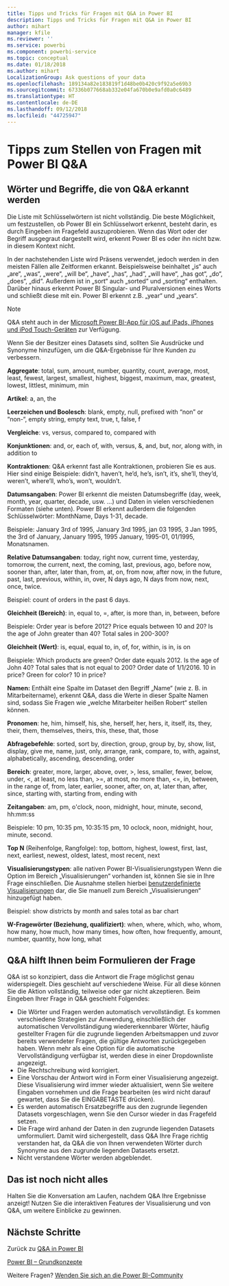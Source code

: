 ```yaml
---
title: Tipps und Tricks für Fragen mit Q&A in Power BI
description: Tipps und Tricks für Fragen mit Q&A in Power BI
author: mihart
manager: kfile
ms.reviewer: ''
ms.service: powerbi
ms.component: powerbi-service
ms.topic: conceptual
ms.date: 01/18/2018
ms.author: mihart
LocalizationGroup: Ask questions of your data
ms.openlocfilehash: 189134a82e183819f1d48be0b420c9f92a5e69b3
ms.sourcegitcommit: 67336b077668ab332e04fa670b0e9afd0a0c6489
ms.translationtype: HT
ms.contentlocale: de-DE
ms.lasthandoff: 09/12/2018
ms.locfileid: "44725947"
---
```

# <a name="tips-for-asking-questions-in-power-bi-qa"></a>Tipps zum Stellen von Fragen mit Power BI Q&A
## <a name="words-and-terminology-that-qa-recognizes"></a>Wörter und Begriffe, die von Q&A erkannt werden
Die Liste mit Schlüsselwörtern ist nicht vollständig.  Die beste Möglichkeit, um festzustellen, ob Power BI ein Schlüsselwort erkennt, besteht darin, es durch Eingeben im Fragefeld auszuprobieren.  Wenn das Wort oder der Begriff ausgegraut dargestellt wird, erkennt Power BI es oder ihn nicht bzw. in diesem Kontext nicht.

In der nachstehenden Liste wird Präsens verwendet, jedoch werden in den meisten Fällen alle Zeitformen erkannt. Beispielsweise beinhaltet „is“ auch „are“, „was“, „were“, „will be“, „have“, „has“, „had“, „will have“, „has got“, „do“, „does“, „did“.  Außerdem ist in „sort“ auch „sorted“ und „sorting“ enthalten.  Darüber hinaus erkennt Power BI Singular- und Pluralversionen eines Worts und schließt diese mit ein. Power BI erkennt z.B. „year“ und „years“.

> [!NOTE]
> Q&A steht auch in der [Microsoft Power BI-App für iOS auf iPads, iPhones und iPod Touch-Geräten](consumer/mobile/mobile-apps-ios-qna.md) zur Verfügung.
> 
> 

Wenn Sie der Besitzer eines Datasets sind, sollten Sie Ausdrücke und Synonyme hinzufügen, um die Q&A-Ergebnisse für Ihre Kunden zu verbessern.

**Aggregate**: total, sum, amount, number, quantity, count, average, most, least, fewest, largest, smallest, highest, biggest, maximum, max, greatest, lowest, littlest, minimum, min

**Artikel**: a, an, the

**Leerzeichen und Boolesch**: blank, empty, null, prefixed with “non” or “non-“, empty string, empty text, true, t, false, f

**Vergleiche**: vs, versus, compared to, compared with

**Konjunktionen**: and, or, each of, with, versus, &, and, but, nor, along with, in addition to

**Kontraktionen**: Q&A erkennt fast alle Kontraktionen, probieren Sie es aus.  Hier sind einige Beispiele: didn’t, haven’t, he’d, he’s, isn’t, it’s, she’ll, they’d, weren’t, where’ll, who’s, won’t, wouldn’t.

**Datumsangaben**: Power BI erkennt die meisten Datumsbegriffe (day, week, month, year, quarter, decade, usw. …) und Daten in vielen verschiedenen Formaten (siehe unten). Power BI erkennt außerdem die folgenden Schlüsselwörter: MonthName, Days 1-31, decade.

Beispiele: January 3rd of 1995, January 3rd 1995, jan 03 1995, 3 Jan 1995, the 3rd of January, January 1995, 1995 January, 1995-01, 01/1995, Monatsnamen.

**Relative Datumsangaben**: today, right now, current time, yesterday, tomorrow, the current, next, the coming, last, previous, ago, before now, sooner than, after, later than, from, at, on, from now, after now, in the future, past, last, previous, within, in, over, N days ago, N days from now, next, once, twice.

Beispiel: count of orders in the past 6 days.

**Gleichheit (Bereich)**: in, equal to, =, after, is more than, in, between, before

Beispiele: Order year is before 2012? Price equals between 10 and 20? Is the age of John greater than 40? Total sales in 200-300?

**Gleichheit (Wert)**: is, equal, equal to, in, of, for, within, is in, is on

Beispiele: Which products are green? Order date equals 2012. Is the age of John 40? Total sales that is not equal to 200? Order date of 1/1/2016. 10 in price? Green for color? 10 in price?

**Namen:** Enthält eine Spalte im Dataset den Begriff „Name“ (wie z. B. in Mitarbeitername), erkennt Q&A, dass die Werte in dieser Spalte Namen sind, sodass Sie Fragen wie „welche Mitarbeiter heißen Robert“ stellen können.

**Pronomen**: he, him, himself, his, she, herself, her, hers, it, itself, its, they, their, them, themselves, theirs, this, these, that, those

**Abfragebefehle**: sorted, sort by, direction, group, group by, by, show, list, display, give me, name, just, only, arrange, rank, compare, to, with, against, alphabetically, ascending, descending, order

**Bereich**: greater, more, larger, above, over, >, less, smaller, fewer, below, under, <, at least, no less than, >=, at most, no more than, <=, in, between, in the range of, from, later, earlier, sooner, after, on, at, later than, after, since, starting with, starting from, ending with

**Zeitangaben**: am, pm, o'clock, noon, midnight, hour, minute, second, hh:mm:ss

Beispiele: 10 pm, 10:35 pm, 10:35:15 pm, 10 oclock, noon, midnight, hour, minute, second.

**Top N** (Reihenfolge, Rangfolge): top, bottom, highest, lowest, first, last, next, earliest, newest, oldest, latest, most recent, next

**Visualisierungstypen**: alle nativen Power BI-Visualisierungstypen  Wenn die Option im Bereich „Visualisierungen“ vorhanden ist, können Sie sie in Ihre Frage einschließen.  Die Ausnahme stellen hierbei [benutzerdefinierte Visualisierungen](power-bi-custom-visuals.md) dar, die Sie manuell zum Bereich „Visualisierungen“ hinzugefügt haben.

Beispiel: show districts by month and sales total as bar chart

**W-Fragewörter (Beziehung, qualifiziert)**: when, where, which, who, whom, how many, how much, how many times, how often, how frequently, amount, number, quantity, how long, what

## <a name="qa-helps-you-phrase-the-question"></a>Q&A hilft Ihnen beim Formulieren der Frage
Q&A ist so konzipiert, dass die Antwort die Frage möglichst genau widerspiegelt. Dies geschieht auf verschiedene Weise. Für all diese können Sie die Aktion vollständig, teilweise oder gar nicht akzeptieren. Beim Eingeben Ihrer Frage in Q&A geschieht Folgendes:

* Die Wörter und Fragen werden automatisch vervollständigt. Es kommen verschiedene Strategien zur Anwendung, einschließlich der automatischen Vervollständigung wiedererkennbarer Wörter, häufig gestellter Fragen für die zugrunde liegenden Arbeitsmappen und zuvor bereits verwendeter Fragen, die gültige Antworten zurückgegeben haben. Wenn mehr als eine Option für die automatische Vervollständigung verfügbar ist, werden diese in einer Dropdownliste angezeigt.
* Die Rechtschreibung wird korrigiert.
* Eine Vorschau der Antwort wird in Form einer Visualisierung angezeigt. Diese Visualisierung wird immer wieder aktualisiert, wenn Sie weitere Eingaben vornehmen und die Frage bearbeiten (es wird nicht darauf gewartet, dass Sie die EINGABETASTE drücken).
* Es werden automatisch Ersatzbegriffe aus den zugrunde liegenden Datasets vorgeschlagen, wenn Sie den Cursor wieder in das Fragefeld setzen.
* Die Frage wird anhand der Daten in den zugrunde liegenden Datasets umformuliert. Damit wird sichergestellt, dass Q&A Ihre Frage richtig verstanden hat, da Q&A die von Ihnen verwendeten Wörter durch Synonyme aus den zugrunde liegenden Datasets ersetzt.
* Nicht verstandene Wörter werden abgeblendet.

## <a name="dont-stop-now"></a>Das ist noch nicht alles
Halten Sie die Konversation am Laufen, nachdem Q&A Ihre Ergebnisse anzeigt! Nutzen Sie die interaktiven Features der Visualisierung und von Q&A, um weitere Einblicke zu gewinnen.

## <a name="next-steps"></a>Nächste Schritte
Zurück zu [Q&A in Power BI](power-bi-q-and-a.md)  

[Power BI – Grundkonzepte](service-basic-concepts.md)  

Weitere Fragen? [Wenden Sie sich an die Power BI-Community](http://community.powerbi.com/)

